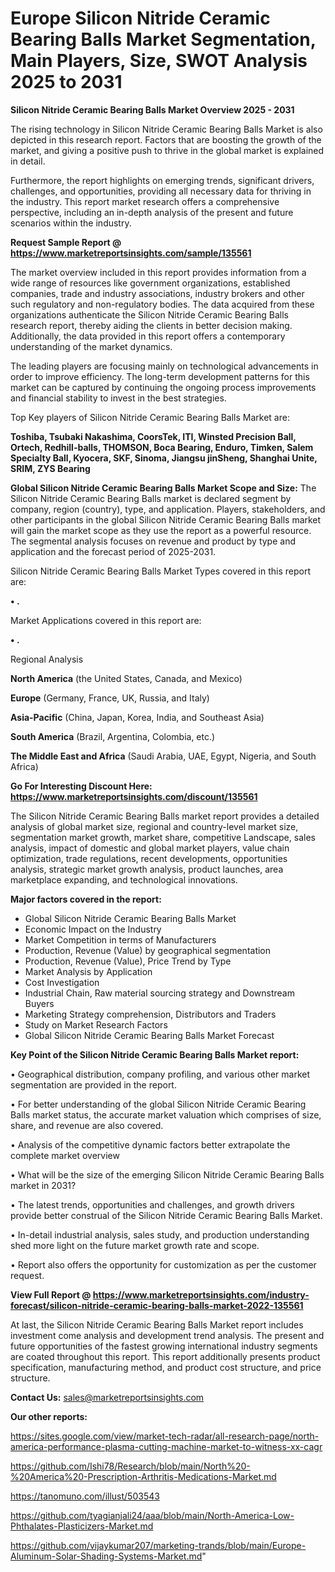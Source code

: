 # Europe Silicon Nitride Ceramic Bearing Balls Market Segmentation, Main Players, Size, SWOT Analysis 2025 to 2031

<Strong> Silicon Nitride Ceramic Bearing Balls Market Overview 2025 - 2031</strong>

The rising technology in Silicon Nitride Ceramic Bearing Balls Market is also depicted in this research report. Factors that are boosting the growth of the market, and giving a positive push to thrive in the global market is explained in detail.

Furthermore, the report highlights on emerging trends, significant drivers, challenges, and opportunities, providing all necessary data for thriving in the industry. This report market research offers a comprehensive perspective, including an in-depth analysis of the present and future scenarios within the industry.

<strong>Request Sample Report @ <a href=https://www.marketreportsinsights.com/sample/135561>https://www.marketreportsinsights.com/sample/135561</a></strong>

The market overview included in this report provides information from a wide range of resources like government organizations, established companies, trade and industry associations, industry brokers and other such regulatory and non-regulatory bodies. The data acquired from these organizations authenticate the Silicon Nitride Ceramic Bearing Balls research report, thereby aiding the clients in better decision making. Additionally, the data provided in this report offers a contemporary understanding of the market dynamics.

The leading players are focusing mainly on technological advancements in order to improve efficiency. The long-term development patterns for this market can be captured by continuing the ongoing process improvements and financial stability to invest in the best strategies.

Top Key players of Silicon Nitride Ceramic Bearing Balls Market are:

<strong>Toshiba, Tsubaki Nakashima, CoorsTek, ITI, Winsted Precision Ball, Ortech, Redhill-balls, THOMSON, Boca Bearing, Enduro, Timken, Salem Specialty Ball, Kyocera, SKF, Sinoma, Jiangsu jinSheng, Shanghai Unite, SRIM, ZYS Bearing</strong>

<strong><b>Global Silicon Nitride Ceramic Bearing Balls Market Scope and Size:</b></strong>
The Silicon Nitride Ceramic Bearing Balls market is declared segment by company, region (country), type, and application. Players, stakeholders, and other participants in the global Silicon Nitride Ceramic Bearing Balls market will gain the market scope as they use the report as a powerful resource. The segmental analysis focuses on revenue and product by type and application and the forecast period of 2025-2031.

Silicon Nitride Ceramic Bearing Balls Market Types covered in this report are:

<strong>• .</strong>

Market Applications covered in this report are:

<strong>• .</strong> 

Regional Analysis

<strong>North America</strong> (the United States, Canada, and Mexico)

<strong>Europe</strong> (Germany, France, UK, Russia, and Italy)

<strong>Asia-Pacific</strong> (China, Japan, Korea, India, and Southeast Asia)

<strong>South America</strong> (Brazil, Argentina, Colombia, etc.)

<strong>The Middle East and Africa</strong> (Saudi Arabia, UAE, Egypt, Nigeria, and South Africa)

<strong>Go For Interesting Discount Here: <a href=https://www.marketreportsinsights.com/discount/135561>https://www.marketreportsinsights.com/discount/135561</a></strong>

The Silicon Nitride Ceramic Bearing Balls market report provides a detailed analysis of global market size, regional and country-level market size, segmentation market growth, market share, competitive Landscape, sales analysis, impact of domestic and global market players, value chain optimization, trade regulations, recent developments, opportunities analysis, strategic market growth analysis, product launches, area marketplace expanding, and technological innovations.

<strong><b>Major factors covered in the report:</b></strong>
<ul>
  <li>Global Silicon Nitride Ceramic Bearing Balls Market </li>
  <li>Economic Impact on the Industry</li>
  <li>Market Competition in terms of Manufacturers</li>
  <li>Production, Revenue (Value) by geographical segmentation</li>
  <li>Production, Revenue (Value), Price Trend by Type</li>
  <li>Market Analysis by Application</li>
  <li>Cost Investigation</li>
  <li>Industrial Chain, Raw material sourcing strategy and Downstream Buyers</li>
  <li>Marketing Strategy comprehension, Distributors and Traders</li>
  <li>Study on Market Research Factors</li>
  <li>Global Silicon Nitride Ceramic Bearing Balls Market Forecast</li>
</ul>

<strong><b>Key Point of the Silicon Nitride Ceramic Bearing Balls Market report:</b></strong>

• Geographical distribution, company profiling, and various other market segmentation are provided in the report.

• For better understanding of the global Silicon Nitride Ceramic Bearing Balls market status, the accurate market valuation which comprises of size, share, and revenue are also covered.

• Analysis of the competitive dynamic factors better extrapolate the complete market overview

• What will be the size of the emerging Silicon Nitride Ceramic Bearing Balls market in 2031?

• The latest trends, opportunities and challenges, and growth drivers provide better construal of the Silicon Nitride Ceramic Bearing Balls Market.

• In-detail industrial analysis, sales study, and production understanding shed more light on the future market growth rate and scope.

• Report also offers the opportunity for customization as per the customer request.

<strong><b>View Full Report @ <a href=https://www.marketreportsinsights.com/industry-forecast/silicon-nitride-ceramic-bearing-balls-market-2022-135561>https://www.marketreportsinsights.com/industry-forecast/silicon-nitride-ceramic-bearing-balls-market-2022-135561</a></b></strong>


At last, the Silicon Nitride Ceramic Bearing Balls Market report includes investment come analysis and development trend analysis. The present and future opportunities of the fastest growing international industry segments are coated throughout this report. This report additionally presents product specification, manufacturing method, and product cost structure, and price structure.

<strong>Contact Us:</strong>
sales@marketreportsinsights.com

<strong>Our other reports:</strong>

<a href=https://sites.google.com/view/market-tech-radar/all-research-page/north-america-performance-plasma-cutting-machine-market-to-witness-xx-cagr>https://sites.google.com/view/market-tech-radar/all-research-page/north-america-performance-plasma-cutting-machine-market-to-witness-xx-cagr</a>

<a href=https://github.com/Ishi78/Research/blob/main/North%20-%20America%20-Prescription-Arthritis-Medications-Market.md>https://github.com/Ishi78/Research/blob/main/North%20-%20America%20-Prescription-Arthritis-Medications-Market.md</a>

<a href=https://tanomuno.com/illust/503543>https://tanomuno.com/illust/503543</a>

<a href=https://github.com/tyagianjali24/aaa/blob/main/North-America-Low-Phthalates-Plasticizers-Market.md>https://github.com/tyagianjali24/aaa/blob/main/North-America-Low-Phthalates-Plasticizers-Market.md</a>

<a href=https://github.com/vijaykumar207/marketing-trands/blob/main/Europe-Aluminum-Solar-Shading-Systems-Market.md>https://github.com/vijaykumar207/marketing-trands/blob/main/Europe-Aluminum-Solar-Shading-Systems-Market.md</a>"
